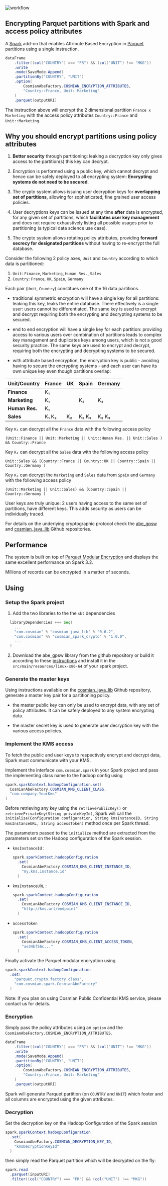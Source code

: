 ![workflow](https://github.com/Cosmian/cosmian_spark_crypto/actions/workflows/maven-publish.yml/badge.svg)

## Encrypting Parquet partitions with Spark and access policy attributes

A [Spark](https://spark.apache.org/) add-on that enables Attribute Based Encryption in [Parquet](https://parquet.apache.org/) partitions using a single instruction.


```java
dataFrame
    .filter((col("COUNTRY") === "FR") && (col("UNIT") !== "MKG"))
    .write
    .mode(SaveMode.Append)
    .partitionBy("COUNTRY", "UNIT")
    .option(
        CosmianAbeFactory.COSMIAN_ENCRYPTION_ATTRIBUTES,
        "Country::France, Unit::Marketing"
    )
    .parquet(outputURI)
```

The instruction above will encrypt the 2 dimensional partition `France x Marketing` with the access policy attributes `Country::France` and `Unit::Marketing`.


## Why you should encrypt partitions using policy attributes

1. **Better security** through partitioning: leaking a decryption key only gives access to the partition(s) this key can decrypt.

2. Encryption is performed using a public key, which cannot decrypt and hence can be safely deployed to all encrypting system: **Encrypting systems do not need to be secured**.

3. The crypto system allows issuing user decryption keys for **overlapping set of partitions**, allowing for sophisticated, fine grained user access policies.

4. User decryptions keys can be issued at any time **after** data is encrypted, for any given set of partitions, which **facilitates user key management** and does not require exhaustively listing all possible usages prior to partitioning (a typical data science use case). 

5. The crypto system allows rotating policy attributes, providing **forward secrecy for designated partitions** without having to re-encrypt the full database.

Consider the following 2 policy axes, `Unit` and `Country` according to which data is partitioned:

1. `Unit`: `Finance`, `Marketing`, `Human Res.`, `Sales`
2. `Country`: `France`, `UK`, `Spain`, `Germany`

Each pair (`Unit`, `Country`) constitues one of the 16 data partitions.

- traditional symmetric encryption will have a single key for all partitions: leaking this key, leaks the entire database. There effectively is a single user: users cannot be differentiated. The same key is used to encrypt and decrypt requiring both the encrypting and decrypting systems to be secured.

- end to end encryption will have a single key for each partition: providing access to various users over combination of partitions leads to complex key management and duplicates keys among users, which is not a good security practice. The same keys are used to encrypt and decrypt, requiring both the encrypting and decrypting systems to be secured.

- with attribute based encryption, the encryption key is public - avoiding having to secure the encrypting systems - and each user can have its own unique key even though partitions overlap:

 Unit/Country  | France |   UK   |  Spain  |  Germany  |
 --------------|--------|--------|---------|-----------|
 **Finance**   |  K₁    |        |         |           |
 **Marketing** |  K₁    |        |    K₃   |    K₃     |
 **Human Res.**|  K₁    |        |         |           |
 **Sales**     |  K₁ K₂ |   K₂   |  K₂ K₃  |   K₂ K₃   |


Key `K₁` can decrypt all the `France` data with the following access policy
``` 
(Unit::Finance || Unit::Marketing || Unit::Human Res. || Unit::Sales ) && Country::France 
```

Key `K₂` can decrypt all the `Sales` data with the following access policy
``` 
Unit::Sales && (Country::France || Country::UK || Country::Spain || Country::Germany )
```

Key `K₃` can decrypt the `Marketing` and `Sales` data from `Spain` and `Germany` with the following access policy
``` 
(Unit::Marketing || Unit::Sales) && (Country::Spain || Country::Germany )
```

User keys are truly unique: 2 users having access to the same set of partitions, have different keys. This adds security as users can be individually traced.

For details on the underlying cryptographic protocol check the [abe_gpsw](https://github.com/Cosmian/abe_gpsw/) and [cosmian_java_lib](https://github.com/Cosmian/cosmian_java_lib) Github repositories.

## Performance

The system is built on top of [Parquet Modular Encryption](https://github.com/apache/parquet-format/blob/master/Encryption.md) and displays the same excellent performance on Spark 3.2.

Millions of records can be encrypted in a matter of seconds.


## Using


### Setup the Spark project

1. Add the two libraries to the the `sbt` dependencies

```scala
  libraryDependencies ++= Seq(
    ...
    "com.cosmian" % "cosmian_java_lib" % "0.6.2",
    "com.cosmian" %% "cosmian_spark_crypto" % "1.0.0",
    ...
  )
```

2. Download the abe_gpsw library from the github repository or build it according to these [instructions](https://github.com/Cosmian/cosmian_java_lib#building-the-the-abe-gpsw-native-lib) and install it in the `src/main/resources/linux-x86-64` of your spark project.  


### Generate the master keys

Using instructions available on the [cosmian_java_lib](https://github.com/Cosmian/cosmian_java_lib) Github repository, generate a master key pair for a partitioning policy.

 - the master public key can only be used to encrypt data, with any set of policy attributes. It can be safely deployed to any system encrypting data.

 - the master secret key is used to generate user decryption key with the various access policies.

### Implement the KMS access

To fetch the public and user keys to respectively encrypt and decrypt data, Spark must communicate with your KMS.

Implement the interface `com.cosmian.spark` in your Spark project and pass the implementing class name to the hadoop config using 

``` java
spark.sparkContext.hadoopConfiguration.set(
  CosmianAbeFactory.COSMIAN_KMS_CLIENT_CLASS,
  "com.company.YourKms"
)
```

Before retrieving any key using the `retrievePublicKey()` or `retrievePrivateKey(String privateKeyId)`, Spark will call the `initialize(Configuration configuration, String kmsInstanceID, String kmsInstanceURL, String accessToken)` method once per Spark thread.

The parameters passed to the `initialize` method are extracted from the parameters set on the Hadoop configuration of the Spark session.

 - `kmsInstanceId` :

    ``` java
    spark.sparkContext.hadoopConfiguration
      .set(
        CosmianAbeFactory.COSMIAN_KMS_CLIENT_INSTANCE_ID,
        "my.kms.instance.id"
      )
    ```

- `kmsInstanceURL` :

    ``` java
    spark.sparkContext.hadoopConfiguration
      .set(
        CosmianAbeFactory.COSMIAN_KMS_CLIENT_INSTANCE_ID,
        "http://kms.url/endpoint"
      )
    ```

- `accessToken`

    ``` java
    spark.sparkContext.hadoopConfiguration
      .set(
        CosmianAbeFactory.COSMIAN_KMS_CLIENT_ACCESS_TOKEN,
        "ae34bf56c..."
      )
    ```

Finally activate the Parquet modular encryption using


``` java
spark.sparkContext.hadoopConfiguration
  .set(
    "parquet.crypto.factory.class",
    "com.cosmian.spark.CosmianAbeFactory"
  )
```

Note: if you plan on using Cosmian Public Confidential KMS service, please contact us for details.

### Encryption

Simply pass the policy attributes using an `option` and the `CosmianAbeFactory.COSMIAN_ENCRYPTION_ATTRIBUTES`.

```java
dataFrame
    .filter((col("COUNTRY") === "FR") && (col("UNIT") !== "MKG"))
    .write
    .mode(SaveMode.Append)
    .partitionBy("COUNTRY", "UNIT")
    .option(
        CosmianAbeFactory.COSMIAN_ENCRYPTION_ATTRIBUTES,
        "Country::France, Unit::Marketing"
    )
    .parquet(outputURI)
```

Spark will generate Parquet partition (on `COUNTRY` and `UNIT`) which footer and all columns are encrypted using the given attributes.


### Decryption

Set the decryption key on the Hadoop Configuration of the Spark session

``` java
spark.sparkContext.hadoopConfiguration
  .set(
    CosmianAbeFactory.COSMIAN_DECRYPTION_KEY_ID,
    "kmsDecryptionKeyId"
  )
```

then simply read the Parquet partition which will be decrypted on the fly:

``` java
spark.read
  .parquet(inputURI)
  .filter((col("COUNTRY") === "FR") && (col("UNIT") !== "MKG"))
```
